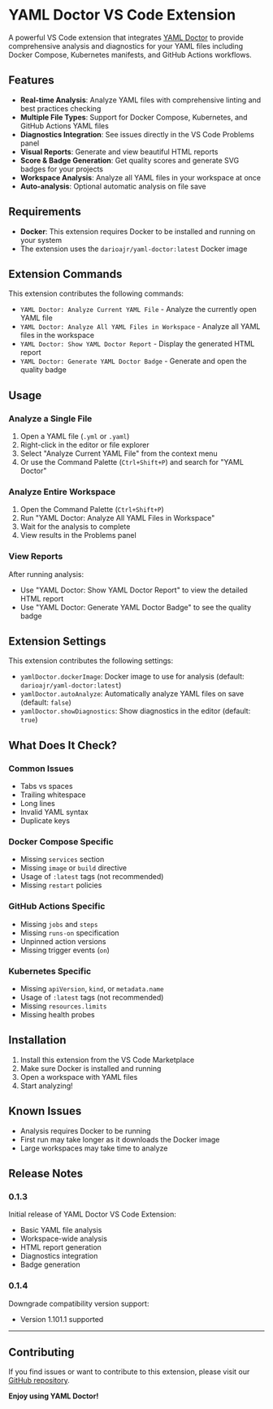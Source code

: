 # YAML Doctor VS Code Extension

A powerful VS Code extension that integrates [YAML Doctor](https://github.com/darioajr/yaml-doctor) to provide comprehensive analysis and diagnostics for your YAML files including Docker Compose, Kubernetes manifests, and GitHub Actions workflows.

## Features

- **Real-time Analysis**: Analyze YAML files with comprehensive linting and best practices checking
- **Multiple File Types**: Support for Docker Compose, Kubernetes, and GitHub Actions YAML files
- **Diagnostics Integration**: See issues directly in the VS Code Problems panel
- **Visual Reports**: Generate and view beautiful HTML reports
- **Score & Badge Generation**: Get quality scores and generate SVG badges for your projects
- **Workspace Analysis**: Analyze all YAML files in your workspace at once
- **Auto-analysis**: Optional automatic analysis on file save

## Requirements

- **Docker**: This extension requires Docker to be installed and running on your system
- The extension uses the `darioajr/yaml-doctor:latest` Docker image

## Extension Commands

This extension contributes the following commands:

- `YAML Doctor: Analyze Current YAML File` - Analyze the currently open YAML file
- `YAML Doctor: Analyze All YAML Files in Workspace` - Analyze all YAML files in the workspace
- `YAML Doctor: Show YAML Doctor Report` - Display the generated HTML report
- `YAML Doctor: Generate YAML Doctor Badge` - Generate and open the quality badge

## Usage

### Analyze a Single File

1. Open a YAML file (`.yml` or `.yaml`)
2. Right-click in the editor or file explorer
3. Select "Analyze Current YAML File" from the context menu
4. Or use the Command Palette (`Ctrl+Shift+P`) and search for "YAML Doctor"

### Analyze Entire Workspace

1. Open the Command Palette (`Ctrl+Shift+P`)
2. Run "YAML Doctor: Analyze All YAML Files in Workspace"
3. Wait for the analysis to complete
4. View results in the Problems panel

### View Reports

After running analysis:
- Use "YAML Doctor: Show YAML Doctor Report" to view the detailed HTML report
- Use "YAML Doctor: Generate YAML Doctor Badge" to see the quality badge

## Extension Settings

This extension contributes the following settings:

- `yamlDoctor.dockerImage`: Docker image to use for analysis (default: `darioajr/yaml-doctor:latest`)
- `yamlDoctor.autoAnalyze`: Automatically analyze YAML files on save (default: `false`)
- `yamlDoctor.showDiagnostics`: Show diagnostics in the editor (default: `true`)

## What Does It Check?

### Common Issues
- Tabs vs spaces
- Trailing whitespace
- Long lines
- Invalid YAML syntax
- Duplicate keys

### Docker Compose Specific
- Missing `services` section
- Missing `image` or `build` directive
- Usage of `:latest` tags (not recommended)
- Missing `restart` policies

### GitHub Actions Specific
- Missing `jobs` and `steps`
- Missing `runs-on` specification
- Unpinned action versions
- Missing trigger events (`on`)

### Kubernetes Specific
- Missing `apiVersion`, `kind`, or `metadata.name`
- Usage of `:latest` tags (not recommended)
- Missing `resources.limits`
- Missing health probes

## Installation

1. Install this extension from the VS Code Marketplace
2. Make sure Docker is installed and running
3. Open a workspace with YAML files
4. Start analyzing!

## Known Issues

- Analysis requires Docker to be running
- First run may take longer as it downloads the Docker image
- Large workspaces may take time to analyze

## Release Notes

### 0.1.3

Initial release of YAML Doctor VS Code Extension:
- Basic YAML file analysis
- Workspace-wide analysis
- HTML report generation
- Diagnostics integration
- Badge generation

### 0.1.4

Downgrade compatibility version support:
- Version 1.101.1 supported

---

## Contributing

If you find issues or want to contribute to this extension, please visit our [GitHub repository](https://github.com/darioajr/yaml-doctor).

**Enjoy using YAML Doctor!**
